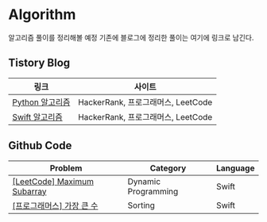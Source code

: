 # Algorithm

알고리즘 풀이를 정리해볼 예정
기존에 블로그에 정리한 풀이는 여기에 링크로 남긴다. 

## Tistory Blog
|링크|사이트|
|------|---|
|[Python 알고리즘](https://leechamin.tistory.com/category/Python/Python_%EC%95%8C%EA%B3%A0%EB%A6%AC%EC%A6%98)|HackerRank, 프로그래머스, LeetCode |
|[Swift 알고리즘](https://leechamin.tistory.com/category/IOS%20%EA%B3%B5%EB%B6%80/Swift_%EC%95%8C%EA%B3%A0%EB%A6%AC%EC%A6%98%20%ED%92%80%EC%9D%B4)|HackerRank, 프로그래머스, LeetCode |


## Github Code
|Problem|Category|Language|
|------|---|---|
|[[LeetCode] Maximum Subarray](https://github.com/ChaminLee/Algorithm/blob/main/%5BLeetCode%5D%20Maximum%20Subarray.swift)|Dynamic Programming|Swift|
|[[프로그래머스] 가장 큰 수](https://github.com/ChaminLee/Algorithm/blob/main/%5B%E1%84%91%E1%85%B3%E1%84%85%E1%85%A9%E1%84%80%E1%85%B3%E1%84%85%E1%85%A2%E1%84%86%E1%85%A5%E1%84%89%E1%85%B3%5D%20%E1%84%80%E1%85%A1%E1%84%8C%E1%85%A1%E1%86%BC%20%E1%84%8F%E1%85%B3%E1%86%AB%20%E1%84%89%E1%85%AE.swift)|Sorting|Swift|
